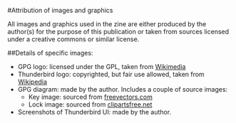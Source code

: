 #Attribution of images and graphics

All images and graphics used in the zine are either produced by the
author(s) for the purpose of this publication or taken from sources
licensed under a creative commons or similar license.

##Details of specific images:

- GPG logo: licensed under the GPL, taken from
  [Wikimedia](https://commons.wikimedia.org/wiki/File:Gnupg_logo.svg)
- Thunderbird logo: copyrighted, but fair use allowed, taken from
  [Wikipedia](https://en.wikipedia.org/wiki/File:Mozilla_Thunderbird_logo.png)
- GPG diagram: made by the author. Includes a couple of source images:
    - Key image: sourced from
      [freevectors.com](http://www.freevectors.net/details/Key+On+A+White+Background)
    - Lock image: sourced from
      [clipartsfree.net](http://www.clipartsfree.net/svg/7249-lock-vector.html)
- Screenshots of Thunderbird UI: made by the author.
